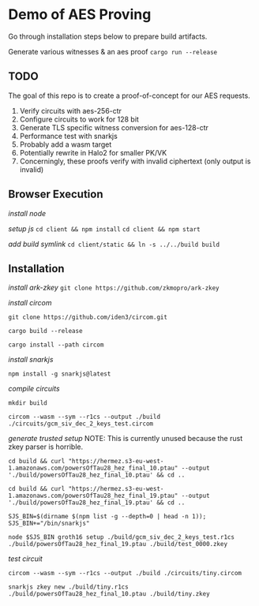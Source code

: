 # Demo of AES Proving

Go through installation steps below to prepare build artifacts. 

Generate various witnesses & an aes proof
`cargo run --release`

## TODO
The goal of this repo is to create a proof-of-concept for our AES requests. 

1. Verify circuits with aes-256-ctr
2. Configure circuits to work for 128 bit
3. Generate TLS specific witness conversion for aes-128-ctr
4. Performance test with snarkjs 
5. Probably add a wasm target
6. Potentially rewrite in Halo2 for smaller PK/VK
7. Concerningly, these proofs verify with invalid ciphertext (only output is invalid)


## Browser Execution

*install node*

*setup js*
`cd client && npm install`
`cd client && npm start`

*add build symlink*
`cd client/static && ln -s ../../build build`


## Installation

*install ark-zkey*
`git clone https://github.com/zkmopro/ark-zkey`

*install circom*

`git clone https://github.com/iden3/circom.git`

`cargo build --release`

`cargo install --path circom`

*install snarkjs*

`npm install -g snarkjs@latest`

*compile circuits*

`mkdir build`

`circom --wasm --sym --r1cs --output ./build ./circuits/gcm_siv_dec_2_keys_test.circom`

*generate trusted setup*
NOTE: This is currently unused because the rust zkey parser is horrible. 

`cd build && curl "https://hermez.s3-eu-west-1.amazonaws.com/powersOfTau28_hez_final_10.ptau" --output './build/powersOfTau28_hez_final_10.ptau' && cd ..`

`cd build && curl "https://hermez.s3-eu-west-1.amazonaws.com/powersOfTau28_hez_final_19.ptau" --output './build/powersOfTau28_hez_final_19.ptau' && cd ..`

`SJS_BIN=$(dirname $(npm list -g --depth=0 | head -n 1)); SJS_BIN+="/bin/snarkjs"`

`node $SJS_BIN groth16 setup ./build/gcm_siv_dec_2_keys_test.r1cs ./build/powersOfTau28_hez_final_19.ptau ./build/test_0000.zkey`

*test circuit*

`circom --wasm --sym --r1cs --output ./build ./circuits/tiny.circom`

`snarkjs zkey new ./build/tiny.r1cs ./build/powersOfTau28_hez_final_10.ptau ./build/tiny.zkey`